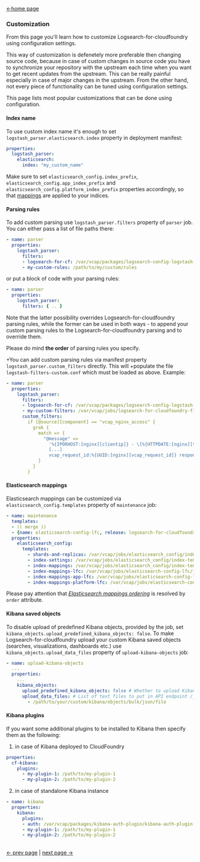 [<-home page](../README.md)

### Customization

From this page you'll learn how to customize Logsearch-for-cloudfoundry using configuration settings. 

This way of customization is defenetely more preferable then changing source code, because in case of custom changes in source code you have to synchronize your repository with the upstream each time when you want to get recent updates from the upstream. This can be really painful especially in case of major changes in the upstream. From the other hand, not every piece of functionality can be tuned using configuration settings. 

This page lists most popular customizations that can be done using configuration.

#### Index name

To use custom index name it's enough to set `logstash_parser.elasticsearch.index` property in deployment manifest:

```yaml
properties:
  logstash_parser:
    elasticsearch:
      index: "my_custom_name"
```

Make sure to set `elasticsearch_config.index_prefix`, `elasticsearch_config.app_index_prefix` and `elasticsearch_config.platform_index_prefix` properties accordingly, so that [mappings](features.md#elasticsearch-mappings) are applied to your indices.

#### Parsing rules

To add custom parsing use `logstash_parser.filters` property of `parser` job. You can either pass a list of file paths there:

```yaml
- name: parser
  properties:
    logstash_parser:
      filters:
      - logsearch-for-cf: /var/vcap/packages/logsearch-config-logstash-filters/logstash-filters-default.conf
      - my-custom-rules: /path/to/my/custom/rules
```
or put a block of code with your parsing rules:
```yaml
- name: parser
  properties:
    logstash_parser:
      filters: { .. }
```
Note that the latter possibility overrides Logsearch-for-cloudfoundry parsing rules, while the former can be used in both ways - to append your custom parsing rules to the Logsearch-for-cloudfoundry parsing and to override them.

Please do mind **the order** of parsing rules you specify.

+You can add custom parsing rules via manifest property `logstash_parser.custom_filters` directly. This will
+populate the file `logstash-filters-custom.conf` which must be loaded as above. Example:

```yaml
- name: parser
  properties:
    logstash_parser:
      filters:
      - logsearch-for-cf: /var/vcap/packages/logsearch-config-logstash-filters/logstash-filters-default.conf
      - my-custom-filters: /var/vcap/jobs/logsearch-for-cloudfoundry-filters/config/logstash-filters-custom.conf
      custom_filters:
        if [@source][component] == "vcap_nginx_access" {
          grok {
            match => {
              "@message" =>
                '%{IPORHOST:[nginx][clientip]} - \[%{HTTPDATE:[nginx][timestamp]}\]
                [...]
                vcap_request_id:%{UUID:[nginx][vcap_request_id]} response_time:%{NUMBER:[nginx][response_time]}'
            }
          }
        }
```

#### Elasticsearch mappings

Elasticsearch mappings can be customized via `elasticsearch_config.templates` property of `maintenance` job:

```yaml
- name: maintenance
  templates:
  - (( merge ))
  - {name: elasticsearch-config-lfc, release: logsearch-for-cloudfoundry}
  properties:
    elasticsearch_config:    
      templates:
        - shards-and-replicas: /var/vcap/jobs/elasticsearch_config/index-templates/shards-and-replicas.json
        - index-settings: /var/vcap/jobs/elasticsearch_config/index-templates/index-settings.json
        - index-mappings: /var/vcap/jobs/elasticsearch_config/index-templates/index-mappings.json
        - index-mappings-lfc: /var/vcap/jobs/elasticsearch-config-lfc/index-mappings.json
        - index-mappings-app-lfc: /var/vcap/jobs/elasticsearch-config-lfc/index-mappings-app.json
        - index-mappings-platform-lfc: /var/vcap/jobs/elasticsearch-config-lfc/index-mappings-platform.json
```

Please pay attention that [_Elasticsearch mappings ordering_](https://www.elastic.co/guide/en/elasticsearch/reference/current/indices-templates.html#multiple-templates) is resolved by `order` attribute.

#### Kibana saved objects

To disable upload of predefined Kibana objects, provided by the job, set `kibana_objects.upload_predefined_kibana_objects: false`. To make Logsearch-for-cloudfoundry upload your custom Kibana saved objects (searches, visualizations, dashboards etc.) use `kibana_objects.upload_data_files` property of `upload-kibana-objects` job:

```yaml
- name: upload-kibana-objects
  ...
  properties:
    ...
    kibana_objects:
      upload_predefined_kibana_objects: false # Whether to upload Kibana objects predefined in this job or not.
      upload_data_files: # List of text files to put in API endpoint /_bulk
        - /path/to/your/custom/kibana/objects/bulk/json/file
```

#### Kibana plugins

If you want some additional plugins to be installed to Kibana then specify them as the following:

1) in case of Kibana deployed to CloudFoundry
```yaml
properties:
  cf-kibana:
    plugins:
      - my-plugin-1: /path/to/my-plugin-1
      - my-plugin-2: /path/to/my-plugin-2
```

2) in case of standalone Kibana instance
```yaml
- name: kibana
  properties:
    kibana:
      plugins:
      - auth: /var/vcap/packages/kibana-auth-plugin/kibana-auth-plugin.zip
      - my-plugin-1: /path/to/my-plugin-1
      - my-plugin-2: /path/to/my-plugin-2
```

</br>[<- prev page](logs-parsing.md) | [next page ->](troubleshooting.md)
